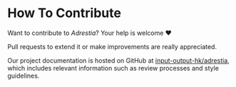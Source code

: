 # How To Contribute

Want to contribute to _Adrestia_? Your help is welcome :heart:

Pull requests to extend it or make improvements are really appreciated.

Our project documentation is hosted on GitHub at
[input-output-hk/adrestia](https://github.com/input-output-hk/adrestia), which
includes relevant information such as review processes and style guidelines.
